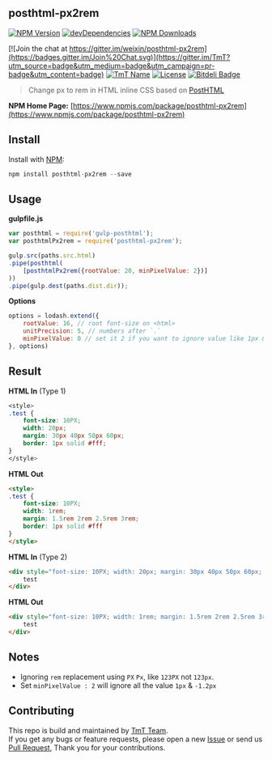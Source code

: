 ## posthtml-px2rem

[![NPM Version](http://img.shields.io/npm/v/posthtml-px2rem.svg?style=flat)](https://www.npmjs.com/package/posthtml-px2rem "Package version") 
[![devDependencies](https://img.shields.io/david/dev/weixin/posthtml-px2rem.svg)](https://ci.appveyor.com/project/weixin/posthtml-px2rem "devDependencies") 
[![NPM Downloads](https://img.shields.io/npm/dm/posthtml-px2rem.svg?style=flat)](https://www.npmjs.com/package/posthtml-px2rem "NPM Downloads") 

[![Join the chat at https://gitter.im/weixin/posthtml-px2rem](https://badges.gitter.im/Join%20Chat.svg)](https://gitter.im/TmT?utm_source=badge&utm_medium=badge&utm_campaign=pr-badge&utm_content=badge)
[![TmT Name](https://img.shields.io/badge/Team-TmT-brightgreen.svg?style=flat)](https://github.com/orgs/TmT/people "Tencent Moe Team") 
[![License](https://img.shields.io/npm/l/posthtml-px2rem.svg?style=flat)](http://opensource.org/licenses/MIT "Feel free to contribute.") 
[![Bitdeli Badge](https://d2weczhvl823v0.cloudfront.net/weixin/posthtml-px2rem/trend.png)](https://bitdeli.com/free "GitHub Analyze")

> Change px to rem in HTML inline CSS based on [PostHTML](http://github.com/posthtml/posthtml)

**NPM Home Page:** [https://www.npmjs.com/package/posthtml-px2rem](https://www.npmjs.com/package/posthtml-px2rem)

## Install

Install with [NPM](https://npmjs.org/):

```javascript
npm install posthtml-px2rem --save
```

## Usage

**gulpfile.js**

```javascript
var posthtml = require('gulp-posthtml');
var posthtmlPx2rem = require('posthtml-px2rem');

gulp.src(paths.src.html)
.pipe(posthtml(
    [posthtmlPx2rem({rootValue: 20, minPixelValue: 2})]
))
.pipe(gulp.dest(paths.dist.dir));

```

**Options**  

```javascript
options = lodash.extend({
    rootValue: 16, // root font-size on <html>
    unitPrecision: 5, // numbers after `.`
    minPixelValue: 0 // set it 2 if you want to ignore value like 1px & -1px
}, options)
```

## Result

**HTML In** (Type 1)


```css
<style>
.test {
    font-size: 10PX;
    width: 20px;
    margin: 30px 40px 50px 60px;
    border: 1px solid #fff;
}
</style>
```

**HTML Out**

```html
<style>
.test {
    font-size: 10PX;
    width: 1rem;
    margin: 1.5rem 2rem 2.5rem 3rem;
    border: 1px solid #fff
}
</style>
```

**HTML In** (Type 2)


```html
<div style="font-size: 10PX; width: 20px; margin: 30px 40px 50px 60px; border: 1px solid #fff;">
    test
</div>
```

**HTML Out**

```html
<div style="font-size: 10PX; width: 1rem; margin: 1.5rem 2rem 2.5rem 3rem; border: 1px solid #fff;">
    test
</div>
```

## Notes

* Ignoring `rem` replacement using `PX` `Px`, like `123PX` not `123px`.
* Set `minPixelValue : 2` will ignore all the value `1px` & `-1.2px`

## Contributing

This repo is build and maintained by [TmT Team](https://github.com/orgs/TmT/people).  
If you get any bugs or feature requests, please open a new [Issue](https://github.com/weixin/posthtml-px2rem/issues) or send us [Pull Request](https://github.com/weixin/posthtml-px2rem/pulls), Thank you for your contributions.
